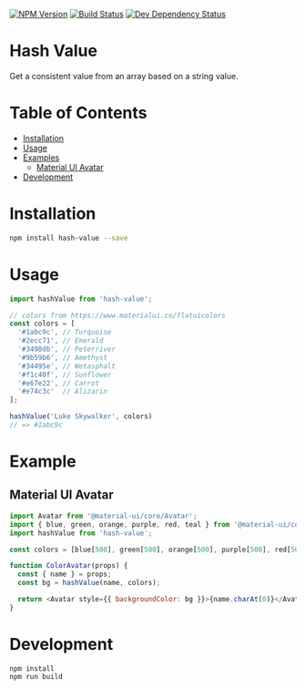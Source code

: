 [![NPM Version](https://badge.fury.io/js/hash-value.svg)](https://badge.fury.io/js/hash-value)
[![Build Status](https://travis-ci.org/justinlettau/hash-value.svg?branch=master)](https://travis-ci.org/justinlettau/hash-value)
[![Dev Dependency Status](https://david-dm.org/justinlettau/hash-value/dev-status.svg)](https://david-dm.org/justinlettau/hash-value?type=dev)

# Hash Value
Get a consistent value from an array based on a string value.

# Table of Contents
- [Installation](#installation)
- [Usage](#usage)
- [Examples](#examples)
  - [Material UI Avatar](#material-ui-avatar)
- [Development](#development)

# Installation
```bash
npm install hash-value --save
```

# Usage
```js
import hashValue from 'hash-value';

// colors from https://www.materialui.co/flatuicolors
const colors = [
  '#1abc9c', // Turquoise
  '#2ecc71', // Emerald
  '#3498db', // Peterriver
  '#9b59b6', // Amethyst
  '#34495e', // Wetasphalt
  '#f1c40f', // Sunflower
  '#e67e22', // Carrot
  '#e74c3c'  // Alizarin
];

hashValue('Luke Skywalker', colors)
// => #1abc9c
```

# Example

## Material UI Avatar

```js
import Avatar from '@material-ui/core/Avatar';
import { blue, green, orange, purple, red, teal } from '@material-ui/core/colors';
import hashValue from 'hash-value';

const colors = [blue[500], green[500], orange[500], purple[500], red[500], teal[500]];

function ColorAvatar(props) {
  const { name } = props;
  const bg = hashValue(name, colors);

  return <Avatar style={{ backgroundColor: bg }}>{name.charAt(0)}</Avatar>;
}
```

# Development
```
npm install
npm run build
```

